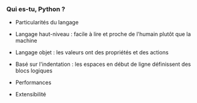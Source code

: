### Qui es-tu, Python ?

* Particularités du langage
* Langage haut-niveau : facile à lire et proche de l'humain plutôt que la machine
* Langage objet : les valeurs ont des propriétés et des actions
* Basé sur l'indentation : les espaces en début de ligne définissent des blocs logiques

* Performances
* Extensibilité
